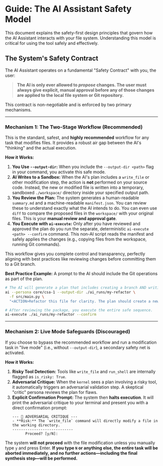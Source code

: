 
# Guide: The AI Assistant Safety Model

This document explains the safety-first design principles that govern how the AI Assistant interacts with your file system. Understanding this model is critical for using the tool safely and effectively.

## The System's Safety Contract

The AI Assistant operates on a fundamental "Safety Contract" with you, the user:

> **The AI is only ever allowed to *propose* changes. The user must always give explicit, manual approval before any of those changes are applied to the local file system or Git repository.**

This contract is non-negotiable and is enforced by two primary mechanisms.

---

### Mechanism 1: The Two-Stage Workflow (Recommended)

This is the standard, safest, and **highly recommended** workflow for any task that modifies files. It provides a robust air gap between the AI's "thinking" and the actual execution.

**How it Works:**

1.  **You Use `--output-dir`:** When you include the `--output-dir <path>` flag in your command, you activate this safe mode.
2.  **AI Writes to a Sandbox:** When the AI's plan includes a `write_file` or other modification step, the action is **not** performed on your source code. Instead, the new or modified file is written into a temporary, sandboxed `./workspace/` directory inside your specified output path.
3.  **You Review the Plan:** The system generates a human-readable `summary.md` and a machine-readable `manifest.json`. You can review these to understand exactly what the AI intends to do. You can even use `diff` to compare the proposed files in the `workspace/` with your original files. This is your **manual review and approval gate**.
4.  **You Execute with `ai-execute`:** Only after you have reviewed and approved the plan do you run the separate, deterministic `ai-execute <path> --confirm` command. This non-AI script reads the manifest and safely applies the changes (e.g., copying files from the workspace, running Git commands).

This workflow gives you complete control and transparency, perfectly aligning with best practices like reviewing changes before committing them to a Git branch.

**Best Practice Example:**
A prompt to the AI should include the Git operations as part of the plan.
```bash
# The AI will generate a plan that includes creating a branch AND writing the file.
ai --persona core/csa-1 --output-dir ./ai_runs/my-refactor \
  -f src/main.py \
  "<ACTION>Refactor this file for clarity. The plan should create a new branch named 'refactor/main-clarity' before writing the file.</ACTION>"

# After reviewing the package, you execute the entire safe sequence.
ai-execute ./ai_runs/my-refactor --confirm
```

---

### Mechanism 2: Live Mode Safeguards (Discouraged)

If you choose to bypass the recommended workflow and run a modification task in "live mode" (i.e., without `--output-dir`), a secondary safety net is activated.

**How it Works:**

1.  **Risky Tool Detection:** Tools like `write_file` and `run_shell` are internally flagged as `is_risky: True`.
2.  **Adversarial Critique:** When the `kernel` sees a plan involving a risky tool, it automatically triggers an adversarial validation step. A skeptical "critic" persona reviews the plan for flaws.
3.  **Explicit Confirmation Prompt:** The system then **halts execution**. It will print the adversarial critique to your terminal and present you with a direct confirmation prompt:
    ```
    --- 🧐 ADVERSARIAL CRITIQUE ---
    - **Risk:** The `write_file` command will directly modify a file in the working directory.
    ----------------------------
          Proceed? [y/N]: 
    ```
The system **will not proceed** with the file modification unless you manually type `y` and press Enter. **If you type `N` or anything else, the entire task will be aborted immediately, and no further actions—including the final synthesis step—will be performed.**
